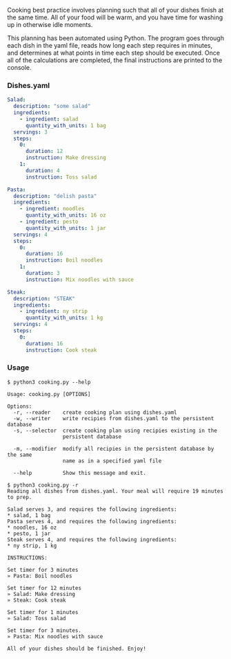 Cooking best practice involves planning such that all of your dishes finish at the same time. All of your food will be warm, and you have  time for washing up in otherwise idle moments.

This planning has been automated using Python. The program goes through each dish in the yaml file, reads how long each step requires in minutes, and determines at what points in time each step should be executed. Once all of the calculations are completed, the final instructions are printed to the console.

### Dishes.yaml
```yaml
Salad:
  description: "some salad"
  ingredients:
    - ingredient: salad
      quantity_with_units: 1 bag
  servings: 3
  steps:
    0:
      duration: 12
      instruction: Make dressing
    1:
      duration: 4
      instruction: Toss salad

Pasta:
  description: "delish pasta"
  ingredients:
    - ingredient: noodles
      quantity_with_units: 16 oz
    - ingredient: pesto
      quantity_with_units: 1 jar
  servings: 4
  steps:
    0:
      duration: 16
      instruction: Boil noodles
    1:
      duration: 3
      instruction: Mix noodles with sauce

Steak:
  description: "STEAK"
  ingredients:
    - ingredient: ny strip
      quantity_with_units: 1 kg
  servings: 4
  steps:
    0:
      duration: 16
      instruction: Cook steak
```

### Usage

```
$ python3 cooking.py --help

Usage: cooking.py [OPTIONS]

Options:
  -r, --reader    create cooking plan using dishes.yaml
  -w, --writer    write recipies from dishes.yaml to the persistent database
  -s, --selector  create cooking plan using recipies existing in the
                  persistent database

  -m, --modifier  modify all recipies in the persistent database by the same
                  name as in a specified yaml file

  --help          Show this message and exit.
```
```
$ python3 cooking.py -r
Reading all dishes from dishes.yaml. Your meal will require 19 minutes to prep.

Salad serves 3, and requires the following ingredients:
* salad, 1 bag
Pasta serves 4, and requires the following ingredients:
* noodles, 16 oz
* pesto, 1 jar
Steak serves 4, and requires the following ingredients:
* ny strip, 1 kg

INSTRUCTIONS:

Set timer for 3 minutes
» Pasta: Boil noodles

Set timer for 12 minutes
» Salad: Make dressing
» Steak: Cook steak

Set timer for 1 minutes
» Salad: Toss salad

Set timer for 3 minutes.
» Pasta: Mix noodles with sauce

All of your dishes should be finished. Enjoy!
```
